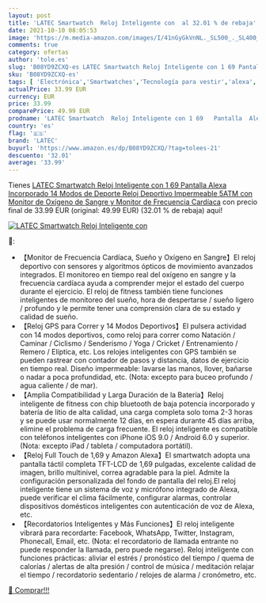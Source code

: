 ```yaml
---
layout: post
title: 'LATEC Smartwatch  Reloj Inteligente con  al 32.01 % de rebaja'
date: 2021-10-10 08:05:53
image: 'https://m.media-amazon.com/images/I/41nGyGkVnNL._SL500_._SL400_.jpg'
comments: true
category: ofertas
author: 'tole.es'
slug: 'B08YD9ZCXQ-es LATEC Smartwatch Reloj Inteligente con 1 69 Pantalla Alexa...'
sku: 'B08YD9ZCXQ-es'
tags: [ 'Electrónica','Smartwatches','Tecnología para vestir','alexa','latec', ]
actualPrice: 33.99 EUR
currency: EUR
price: 33.99
comparePrice: 49.99 EUR
prodname: 'LATEC Smartwatch  Reloj Inteligente con 1 69   Pantalla  Alexa Incorporado  14 Modos de Deporte  Reloj Deportivo Impermeable 5ATM con Monitor de Oxígeno de Sangre y Monitor de Frecuencia Cardíaca'
country: 'es'
flag: '🇪🇸'
brand: 'LATEC'
buyurl: 'https://www.amazon.es/dp/B08YD9ZCXQ/?tag=tolees-21'
descuento: '32.01'
average: '33.99'
---
```


Tienes [LATEC Smartwatch  Reloj Inteligente con 1 69   Pantalla  Alexa Incorporado  14 Modos de Deporte  Reloj Deportivo Impermeable 5ATM con Monitor de Oxígeno de Sangre y Monitor de Frecuencia Cardíaca](https://www.amazon.es/dp/B08YD9ZCXQ/?tag=tolees-21) con precio final de  33.99 EUR (original: 49.99 EUR) (32.01 %  de rebaja) aqui!

[![LATEC Smartwatch  Reloj Inteligente con ](https://m.media-amazon.com/images/I/41nGyGkVnNL._SL500_._SL400_.jpg)](https://www.amazon.es/dp/B08YD9ZCXQ/?tag=tolees-21)

🔎:

- 【Monitor de Frecuencia Cardíaca, Sueño y Oxígeno en Sangre】El reloj deportivo con sensores y algoritmos ópticos de movimiento avanzados integrados. El monitoreo en tiempo real del oxígeno en sangre y la frecuencia cardíaca ayuda a comprender mejor el estado del cuerpo durante el ejercicio. El reloj de fitness también tiene funciones inteligentes de monitoreo del sueño, hora de despertarse / sueño ligero / profundo y le permite tener una comprensión clara de su estado y calidad de sueño.
- 【Reloj GPS para Correr y 14 Modos Deportivos】El pulsera actividad con 14 modos deportivos, como reloj para correr como Natación / Caminar / Ciclismo / Senderismo / Yoga / Cricket / Entrenamiento / Remero / Elíptica, etc. Los relojes inteligentes con GPS también se pueden rastrear con contador de pasos y distancia, datos de ejercicio en tiempo real. Diseño impermeable: lavarse las manos, llover, bañarse o nadar a poca profundidad, etc. (Nota: excepto para buceo profundo / agua caliente / de mar).
- 【Amplia Compatibilidad y Larga Duración de la Batería】Reloj inteligente de fitness con chip bluetooth de baja potencia incorporado y batería de litio de alta calidad, una carga completa solo toma 2-3 horas y se puede usar normalmente 12 días, en espera durante 45 días arriba, elimine el problema de carga frecuente. El reloj inteligente es compatible con teléfonos inteligentes con iPhone iOS 9.0 / Android 6.0 y superior. (Nota: excepto iPad / tableta / computadora portátil).
- 【Reloj Full Touch de 1,69  y Amazon Alexa】El smartwatch adopta una pantalla táctil completa TFT-LCD de 1,69 pulgadas, excelente calidad de imagen, brillo multinivel, correa agradable para la piel. Admite la configuración personalizada del fondo de pantalla del reloj.El reloj inteligente tiene un sistema de voz y micrófono integrado de Alexa, puede verificar el clima fácilmente, configurar alarmas, controlar dispositivos domésticos inteligentes con autenticación de voz de Alexa, etc.
- 【Recordatorios Inteligentes y Más Funciones】El reloj inteligente vibrará para recordarte: Facebook, WhatsApp, Twitter, Instagram, Phonecall, Email, etc. (Nota: el recordatorio de llamada entrante no puede responder la llamada, pero puede negarse). Reloj inteligente con funciones prácticas: aliviar el estrés / pronóstico del tiempo / quema de calorías / alertas de alta presión / control de música / meditación relajar el tiempo / recordatorio sedentario / relojes de alarma / cronómetro, etc.

[🛒 Comprar!!!](https://www.amazon.es/dp/B08YD9ZCXQ/?tag=tolees-21)
